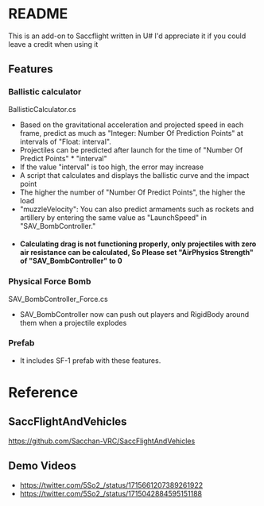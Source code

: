 # README
This is an add-on to Saccflight written in U#
I'd appreciate it if you could leave a credit when using it

## Features

### Ballistic calculator
BallisticCalculator.cs

* Based on the gravitational acceleration and projected speed in each frame, predict as much as "Integer: Number Of Prediction Points" at intervals of "Float: interval".
* Projectiles can be predicted after launch for the time of "Number Of Predict Points" * "interval"
* If the value "interval" is too high, the error may increase
* A script that calculates and displays the ballistic curve and the impact point
* The higher the number of "Number Of Predict Points", the higher the load
* "muzzleVelocity": You can also predict armaments such as rockets and artillery by entering the same value as "LaunchSpeed" in "SAV_BombController."
* #### Calculating drag is not functioning properly, only projectiles with zero air resistance can be calculated, So Please set "AirPhysics Strength" of "SAV_BombController" to 0

### Physical Force Bomb
SAV_BombController_Force.cs
* SAV_BombController now can push out players and RigidBody around them when a projectile explodes
### Prefab
* It includes SF-1 prefab with these features.


# Reference
## SaccFlightAndVehicles
https://github.com/Sacchan-VRC/SaccFlightAndVehicles
## Demo Videos
* https://twitter.com/5So2_/status/1715661207389261922
* https://twitter.com/5So2_/status/1715042884595151188
